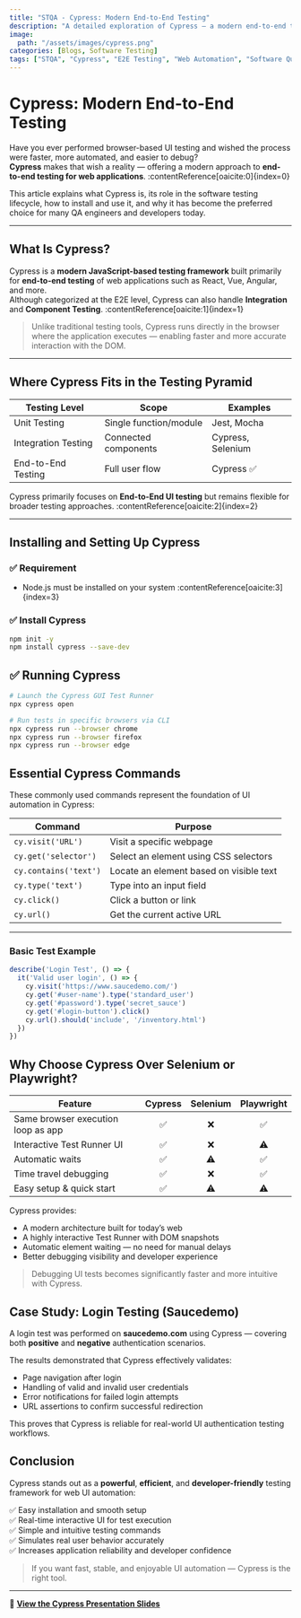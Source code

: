 ```yaml
---
title: "STQA - Cypress: Modern End-to-End Testing"
description: "A detailed exploration of Cypress — a modern end-to-end testing framework for web applications. Learn its purpose, installation process, core commands, benefits, and a real-world case study."
image:
  path: "/assets/images/cypress.png"
categories: [Blogs, Software Testing]
tags: ["STQA", "Cypress", "E2E Testing", "Web Automation", "Software Quality"]
---
```


# Cypress: Modern End-to-End Testing

Have you ever performed browser-based UI testing and wished the process were faster, more automated, and easier to debug?  
**Cypress** makes that wish a reality — offering a modern approach to **end-to-end testing for web applications**. :contentReference[oaicite:0]{index=0}

This article explains what Cypress is, its role in the software testing lifecycle, how to install and use it, and why it has become the preferred choice for many QA engineers and developers today.

---

## What Is Cypress?

Cypress is a **modern JavaScript-based testing framework** built primarily for **end-to-end testing** of web applications such as React, Vue, Angular, and more.  
Although categorized at the E2E level, Cypress can also handle **Integration** and **Component Testing**. :contentReference[oaicite:1]{index=1}

> Unlike traditional testing tools, Cypress runs directly in the browser where the application executes — enabling faster and more accurate interaction with the DOM.

---

## Where Cypress Fits in the Testing Pyramid

| Testing Level | Scope | Examples |
|--------------|-------|---------|
| Unit Testing | Single function/module | Jest, Mocha |
| Integration Testing | Connected components | Cypress, Selenium |
| End-to-End Testing | Full user flow | Cypress ✅ |

Cypress primarily focuses on **End-to-End UI testing** but remains flexible for broader testing approaches. :contentReference[oaicite:2]{index=2}

---

## Installing and Setting Up Cypress

### ✅ Requirement
- Node.js must be installed on your system :contentReference[oaicite:3]{index=3}

### ✅ Install Cypress

```bash
npm init -y
npm install cypress --save-dev
```
## ✅ Running Cypress

```bash
# Launch the Cypress GUI Test Runner
npx cypress open

# Run tests in specific browsers via CLI
npx cypress run --browser chrome
npx cypress run --browser firefox
npx cypress run --browser edge
```
## Essential Cypress Commands

These commonly used commands represent the foundation of UI automation in Cypress:

| Command | Purpose |
|--------|---------|
| `cy.visit('URL')` | Visit a specific webpage |
| `cy.get('selector')` | Select an element using CSS selectors |
| `cy.contains('text')` | Locate an element based on visible text |
| `cy.type('text')` | Type into an input field |
| `cy.click()` | Click a button or link |
| `cy.url()` | Get the current active URL |

---

### Basic Test Example

```javascript
describe('Login Test', () => {
  it('Valid user login', () => {
    cy.visit('https://www.saucedemo.com/')
    cy.get('#user-name').type('standard_user')
    cy.get('#password').type('secret_sauce')
    cy.get('#login-button').click()
    cy.url().should('include', '/inventory.html')
  })
})
```
## Why Choose Cypress Over Selenium or Playwright?

| Feature | Cypress | Selenium | Playwright |
|--------|:------:|:--------:|:----------:|
| Same browser execution loop as app | ✅ | ❌ | ✅ |
| Interactive Test Runner UI | ✅ | ❌ | ⚠️ |
| Automatic waits | ✅ | ⚠️ | ✅ |
| Time travel debugging | ✅ | ❌ | ✅ |
| Easy setup & quick start | ✅ | ⚠️ | ⚠️ |

Cypress provides:

- A modern architecture built for today’s web  
- A highly interactive Test Runner with DOM snapshots  
- Automatic element waiting — no need for manual delays  
- Better debugging visibility and developer experience  

> Debugging UI tests becomes significantly faster and more intuitive with Cypress.
## Case Study: Login Testing (Saucedemo)

A login test was performed on **saucedemo.com** using Cypress — covering both **positive** and **negative** authentication scenarios.

The results demonstrated that Cypress effectively validates:

- Page navigation after login
- Handling of valid and invalid user credentials
- Error notifications for failed login attempts
- URL assertions to confirm successful redirection

This proves that Cypress is reliable for real-world UI authentication testing workflows.
## Conclusion

Cypress stands out as a **powerful**, **efficient**, and **developer-friendly** testing framework for web UI automation:

✅ Easy installation and smooth setup  
✅ Real-time interactive UI for test execution  
✅ Simple and intuitive testing commands  
✅ Simulates real user behavior accurately  
✅ Increases application reliability and developer confidence  

> If you want fast, stable, and enjoyable UI automation — Cypress is the right tool.

---

🔗 **[View the Cypress Presentation Slides](https://drive.google.com/file/d/1lBwmTvmXF0iDxCIX0SbTfTBOQ7-eOLOx/view?usp=sharing)**
